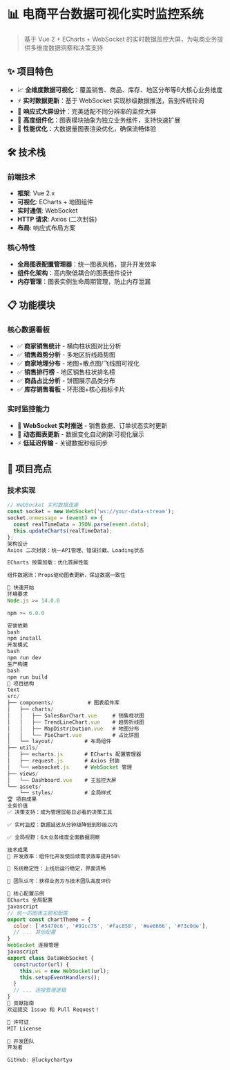 # 📊 电商平台数据可视化实时监控系统

> 基于 Vue 2 + ECharts + WebSocket 的实时数据监控大屏，为电商业务提供多维度数据洞察和决策支持

## ✨ 项目特色

- 📈 **全维度数据可视化**：覆盖销售、商品、库存、地区分布等6大核心业务维度
- ⚡ **实时数据更新**：基于 WebSocket 实现秒级数据推送，告别传统轮询
- 🎯 **响应式大屏设计**：完美适配不同分辨率的监控大屏
- 🔧 **高度组件化**：图表模块抽象为独立业务组件，支持快速扩展
- 🚀 **性能优化**：大数据量图表渲染优化，确保流畅体验

## 🛠️ 技术栈

### 前端技术
- **框架**: Vue 2.x
- **可视化**: ECharts + 地图组件
- **实时通信**: WebSocket
- **HTTP 请求**: Axios (二次封装)
- **布局**: 响应式布局方案

### 核心特性
- **全局图表配置管理器**：统一图表风格，提升开发效率
- **组件化架构**：高内聚低耦合的图表组件设计
- **内存管理**：图表实例生命周期管理，防止内存泄漏

## 📋 功能模块

### 核心数据看板
- ✅ **商家销售统计** - 横向柱状图对比分析
- ✅ **销售趋势分析** - 多地区折线趋势图
- ✅ **商家地理分布** - 地图+散点图/飞线图可视化
- ✅ **销售排行榜** - 地区销售柱状排名榜
- ✅ **商品占比分析** - 饼图展示品类分布
- ✅ **库存销售看板** - 环形图+核心指标卡片

### 实时监控能力
- 🔄 **WebSocket 实时推送** - 销售数据、订单状态实时更新
- 📱 **动态图表更新** - 数据变化自动刷新可视化展示
- ⚡ **低延迟传输** - 关键数据秒级同步

## 🎯 项目亮点

### 技术实现
```javascript
// WebSocket 实时数据连接
const socket = new WebSocket('ws://your-data-stream');
socket.onmessage = (event) => {
  const realTimeData = JSON.parse(event.data);
  this.updateCharts(realTimeData);
};
架构设计
Axios 二次封装：统一API管理、错误拦截、Loading状态

ECharts 按需加载：优化首屏性能

组件数据流：Props驱动图表更新，保证数据一致性

🚀 快速开始
环境要求
Node.js >= 14.0.0

npm >= 6.0.0

安装依赖
bash
npm install
开发模式
bash
npm run dev
生产构建
bash
npm run build
📁 项目结构
text
src/
├── components/           # 图表组件库
│   ├── charts/
│   │   ├── SalesBarChart.vue     # 销售柱状图
│   │   ├── TrendLineChart.vue    # 趋势折线图
│   │   ├── MapDistribution.vue   # 地图分布
│   │   └── PieChart.vue          # 占比饼图
│   └── layout/          # 布局组件
├── utils/
│   ├── echarts.js       # ECharts 配置管理器
│   ├── request.js       # Axios 封装
│   └── websocket.js     # WebSocket 管理
├── views/
│   └── Dashboard.vue    # 主监控大屏
└── assets/
    └── styles/          # 全局样式
🏆 项目成果
业务价值
✅ 决策支持：成为管理层每日必看的决策工具

✅ 实时监控：数据延迟从分钟级降低到秒级以内

✅ 全局视野：6大业务维度全面数据洞察

技术成果
🚀 开发效率：组件化开发使后续需求效率提升50%

💪 系统稳定性：上线后运行稳定，界面流畅

🎯 团队认可：获得业务方与技术团队高度评价

🔧 核心配置示例
ECharts 全局配置
javascript
// 统一的图表主题和配置
export const chartTheme = {
  color: ['#5470c6', '#91cc75', '#fac858', '#ee6666', '#73c0de'],
  // ... 其他配置
}
WebSocket 连接管理
javascript
export class DataWebSocket {
  constructor(url) {
    this.ws = new WebSocket(url);
    this.setupEventHandlers();
  }
  // ... 连接管理逻辑
}
🤝 贡献指南
欢迎提交 Issue 和 Pull Request！

📄 许可证
MIT License

👥 开发团队
开发者

GitHub: @luckychartyu
